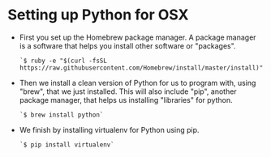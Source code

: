 # Setting up Python for OSX

* First you set up the Homebrew package manager. A package manager is a software that helps you install other software or "packages".

      `$ ruby -e "$(curl -fsSL https://raw.githubusercontent.com/Homebrew/install/master/install)"`

* Then we install a clean version of Python for us to program with, using "brew", that we just installed. This will also include "pip", another package manager, that helps us installing "libraries" for python.
 
      `$ brew install python`

* We finish by installing virtualenv for Python using pip.

      `$ pip install virtualenv`
